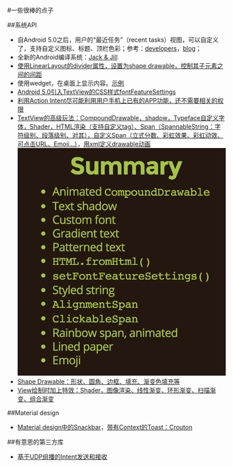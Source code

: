 #一些很棒的点子

##系统API
+  自Android 5.0之后，用户的“最近任务”（recent tasks）视图，可以自定义了，支持自定义图标、标题、顶栏色彩；参考：[developers](https://developer.android.com/guide/components/recents.html)，[blog](https://www.bignerdranch.com/blog/polishing-your-Android-overview-screen-entry/?utm_source=Android+Weekly&utm_campaign=22c3800806-Android_Weekly_130&utm_medium=email&utm_term=0_4eb677ad19-22c3800806-337892465)；
+  全新的Android编译系统：[Jack & Jill](https://www.saikoa.com/blog/the_upcoming_jack_and_jill_compilers_in_android?utm_source=Android+Weekly&utm_campaign=a94f126150-Android_Weekly_129&utm_medium=email&utm_term=0_4eb677ad19-a94f126150-337892465)
+  [使用LinearLayout的divider属性，设置为shape drawable，控制其子元素之间的间距](http://cyrilmottier.com/2014/11/17/grid-spacing-on-android/?utm_source=Android+Weekly&utm_campaign=22c3800806-Android_Weekly_130&utm_medium=email&utm_term=0_4eb677ad19-22c3800806-337892465)
+  使用wedget，在桌面上显示内容。[示例](http://ptrprograms.blogspot.com/2014/11/building-widget-to-silence-phone.html?utm_source=Android+Weekly&utm_campaign=22c3800806-Android_Weekly_130&utm_medium=email&utm_term=0_4eb677ad19-22c3800806-337892465)
+  [Android 5.0引入TextView的CSS样式fontFeatureSettings](http://blog.sqisland.com/2014/11/android-stacked-fractions.html?utm_source=Android+Weekly&utm_campaign=22c3800806-Android_Weekly_130&utm_medium=email&utm_term=0_4eb677ad19-22c3800806-337892465)
+  [利用Action Intent尽可能利用用户手机上已有的APP功能，还不需要相关的权限](http://ryanharter.com/blog/2014/11/26/whats-your-intent/?utm_source=Android+Weekly&utm_campaign=22c3800806-Android_Weekly_130&utm_medium=email&utm_term=0_4eb677ad19-22c3800806-337892465)
+  [TextView的高级玩法：CompoundDrawable，shadow，Typeface自定义字体，Shader，HTML渲染（支持自定义tag）、Span（SpannableString：字符级别、段落级别、对其），自定义Span（立式分数、彩虹效果、彩虹动效、可点击URL、Emoji...）](http://chiuki.github.io/advanced-android-textview/)，[用xml定义drawable动画](http://chiuki.github.io/advanced-android-textview/#/3)
	![AdvancedTextView.png](assets/AdvancedTextView.png)
+  [Shape Drawable：形状、圆角、边框、填充、渐变色填充等](http://trinea.iteye.com/blog/1483949)
+  [View绘制时加上特效：Shader，图像渲染、线性渐变、环形渐变、扫描渐变、组合渐变](http://blog.csdn.net/ldj299/article/details/6166071)


##Material design
+  [Material design中的Snackbar](https://github.com/nispok/snackbar/)，[带有Context的Toast：Crouton](https://github.com/keyboardsurfer/Crouton)


##有意思的第三方库
+  [基于UDP组播的Intent发送和接收](http://www.androidzeitgeist.com/2014/11/introducing-android-network-intents17.html?utm_source=Android+Weekly&utm_campaign=a94f126150-Android_Weekly_129&utm_medium=email&utm_term=0_4eb677ad19-a94f126150-337892465)
